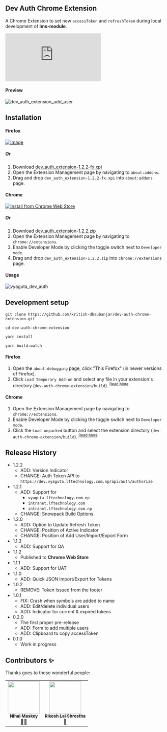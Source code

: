 ## Dev Auth Chrome Extension

A Chrome Extension to set new `accessToken` and `refreshToken` during local development of **lms-module**.

![shields.io](https://myunepal.com/shields.php?)

#### Preview
![dev_auth_extension_add_user](https://user-images.githubusercontent.com/25634165/173763743-6527b753-2cf6-45c7-9e9d-416066664b4c.png)

## Installation

#### Firefox
[![image](https://user-images.githubusercontent.com/25634165/182077604-b8314432-a679-4cfb-a9e7-b01534b796bd.png)](https://addons.mozilla.org/en-US/firefox/addon/dev-auth-extension/)

##### Or

1. Download [dev_auth_extension-1.2.2-fx.xpi](https://github.com/kritish-dhaubanjar/dev-auth-chrome-extension/releases/download/v1.2.2/dev_auth_extension-1.2.2-fx.xpi)
2. Open the Extension Management page by navigating to `about:addons`.
3. Drag and drop `dev_auth_extension-1.2.2-fx.xpi` into `about:addons` page.

#### Chrome
[![Install from Chrome Web Store](https://github.com/user-attachments/assets/309f49b2-6b93-4682-a701-443f51794913)](https://chrome.google.com/webstore/detail/dev-auth-extension/jppiemoeoecclmpmjieeofgejohnjapn/related?hl=en&authuser=1)

##### Or

1. Download [dev_auth_extension-1.2.2.zip](https://github.com/kritish-dhaubanjar/dev-auth-chrome-extension/releases/download/v1.2.2/dev_auth_extension-1.2.2.zip)
1. Open the Extension Management page by navigating to `chrome://extensions`.
2. Enable Developer Mode by clicking the toggle switch next to `Developer mode`.
3. Drag and drop `dev_auth_extension-1.2.2.zip` into `chrome://extensions` page.

#### Usage

![vyaguta_dev_auth](https://user-images.githubusercontent.com/25634165/117668727-ef83d480-b1c5-11eb-9f92-f4cf018be4de.gif)

## Development setup

```shell
git clone https://github.com/kritish-dhaubanjar/dev-auth-chrome-extension.git

cd dev-auth-chrome-extension

yarn install

yarn build:watch
```
#### Firefox
1. Open the `about:debugging` page, click "This Firefox" (in newer versions of Firefox).
2. Click `Load Temporary Add-on` and select any file in your extension's directory (`dev-auth-chrome-extension/build`). <sup>[Read More](https://developer.mozilla.org/en-US/docs/Mozilla/Add-ons/WebExtensions/Your_first_WebExtension)</sup>

#### Chrome
1. Open the Extension Management page by navigating to `chrome://extensions`.
2. Enable Developer Mode by clicking the toggle switch next to `Developer mode`.
3. Click the `Load unpacked` button and select the extension directory (`dev-auth-chrome-extension/build`). <sup>[Read More](https://developer.chrome.com/docs/extensions/mv3/getstarted/)</sup>

## Release History
* 1.2.2
   * ADD: Version Indicator
   * CHANGE: Auth Token API to `https://dev.vyaguta.lftechnology.com.np/api/auth/authorize`
* 1.2.1
   * ADD: Support for 
     * `vyaguta.lftechnology.com.np`
     * `intranet.lftechnology.com`
     * `intranet.lftechnology.com.np`
   * CHANGE: Snowpack Build Options
* 1.2.0
   * ADD: Option to Update Refresh Token
   * CHANGE: Position of Active Indicator
   * CHANGE: Position of Add User/Import/Export Form
* 1.1.3
   * ADD: Support for QA
* 1.1.2
   * Published to **Chrome Web Store**
* 1.1.1
    * ADD: Support for UAT
* 1.1.0
    * ADD: Quick JSON Import/Export for Tokens
* 1.0.2
    * REMOVE: Token Issued from the footer
* 1.0.1
    * FIX: Crash when symbols are added to name
    * ADD: Edit/delete individual users
    * ADD: Indicator for current & expired tokens
* 0.2.0
    * The first proper pre-release
    * ADD: Form to add multiple users
    * ADD: Clipboard to copy accessToken
* 0.1.0
    * Work in progress
 


## Contributors ✨

Thanks goes to these wonderful people:

<table>
  <tr>
    <td align="center"><a href="https://github.com/maskeynihal"><img src="https://avatars.githubusercontent.com/u/26411488?v=4" width="100px;" alt=""/><br /><sub><b>Nihal Maskey</b></sub></a><br /><a href="https://github.com/kritish-dhaubanjar/dev-auth-chrome-extension/commits?author=maskeynihal" title="Commits">📖</a><a href="https://github.com/kritish-dhaubanjar/dev-auth-chrome-extension/issues?q=author%3Amaskeynihal" title="Bug Reports">🐛</a></td>
    <td align="center"><a href="https://github.com/RikLakhe"><img src="https://avatars.githubusercontent.com/u/25451595?v=4" width="100px;" alt=""/><br /><sub><b>Rikesh Lal Shrestha</b></sub></a><br /><a href="https://github.com/kritish-dhaubanjar/dev-auth-chrome-extension/issues?q=author%3ARikLakhe" title="Bug Reports">🐛</a></td>
  </tr>
</table>
